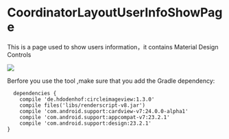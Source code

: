 # CoordinatorLayoutUserInfoShowPage
This is a page used to show users information，it contains Material Design Controls

![](https://github.com/shangguansb/CoordinatorLayoutUserInfoShowPage/blob/master/screenshop1.gif)




Berfore you  use the tool ,make sure that you add the Gradle dependency:
```
  dependencies {
    compile 'de.hdodenhof:circleimageview:1.3.0'
    compile files('libs/renderscript-v8.jar')
    compile 'com.android.support:cardview-v7:24.0.0-alpha1'
    compile 'com.android.support:appcompat-v7:23.2.1'
    compile 'com.android.support:design:23.2.1'
}
  ```
